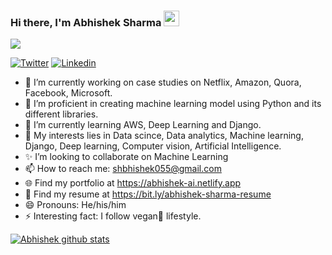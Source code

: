### Hi there, I'm **Abhishek Sharma** <img src="https://media.giphy.com/media/hvRJCLFzcasrR4ia7z/giphy.gif" width="25px">

<p align="left"> <img src="https://komarev.com/ghpvc/?username=abhishek676062&label=Views&color=blue&style=plastic" abhishek676062" /> </p>

[![Twitter](https://img.shields.io/twitter/follow/MR_ABHISHEK_55?style=social)](https://twitter.com/MR_ABHISHEK_55)
[![Linkedin](https://img.shields.io/badge/-LinkedIn-blue?style=flat-square&logo=Linkedin&logoColor=white&link=https://www.linkedin.com/in/abhishek-sharma-rgpv/)](https://www.linkedin.com/in/abhishek-sharma-rgpv/)




- 🔭 I’m currently working on case studies on Netflix, Amazon, Quora, Facebook, Microsoft.
- 🌱 I’m proficient in creating machine learning model using Python and its different libraries.
- 📗 I’m currently learning AWS, Deep Learning and Django.
- 💬 My interests lies in Data scince, Data analytics, Machine learning, Django, Deep learning, Computer vision, Artificial Intelligence.
- ✨ I’m looking to collaborate on Machine Learning 
- 📫 How to reach me: shbhishek055@gmail.com 
- 🌐 Find my portfolio at https://abhishek-ai.netlify.app
- 👀 Find my resume at https://bit.ly/abhishek-sharma-resume
- 😄 Pronouns: He/his/him
- ⚡ Interesting fact: I follow vegan🍃 lifestyle. 


[![Abhishek  github stats](https://github-readme-stats.vercel.app/api?username=abhishek676062&theme=merko&show_icons=true)](https://github.com/abhishek676062/github-readme-stats)

  <!---
Abhishek676062/Abhishek676062 is a ✨ special ✨ repository because its `README.md` (this file) appears on your GitHub profile.
You can click the Preview link to take a look at your changes.
--->
